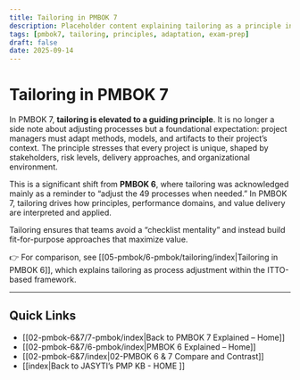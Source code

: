 ```yaml
---
title: Tailoring in PMBOK 7
description: Placeholder content explaining tailoring as a principle in PMBOK 7, with reference back to PMBOK 6
tags: [pmbok7, tailoring, principles, adaptation, exam-prep]
draft: false
date: 2025-09-14
---
```

# Tailoring in PMBOK 7

In PMBOK 7, **tailoring is elevated to a guiding principle**. It is no longer a side note about adjusting processes but a foundational expectation: project managers must adapt methods, models, and artifacts to their project’s context. The principle stresses that every project is unique, shaped by stakeholders, risk levels, delivery approaches, and organizational environment.  

This is a significant shift from **PMBOK 6**, where tailoring was acknowledged mainly as a reminder to “adjust the 49 processes when needed.” In PMBOK 7, tailoring drives how principles, performance domains, and value delivery are interpreted and applied.  

Tailoring ensures that teams avoid a “checklist mentality” and instead build fit-for-purpose approaches that maximize value.  

👉 For comparison, see [[05-pmbok/6-pmbok/tailoring/index|Tailoring in PMBOK 6]], which explains tailoring as process adjustment within the ITTO-based framework.

---
## Quick Links
- [[02-pmbok-6&7/7-pmbok/index|Back to PMBOK 7 Explained – Home]]
- [[02-pmbok-6&7/6-pmbok/index|PMBOK 6 Explained – Home]]
- [[02-pmbok-6&7/index|02-PMBOK 6 & 7 Compare and Contrast]]
- [[index|Back to JASYTI’s PMP KB - HOME ]]